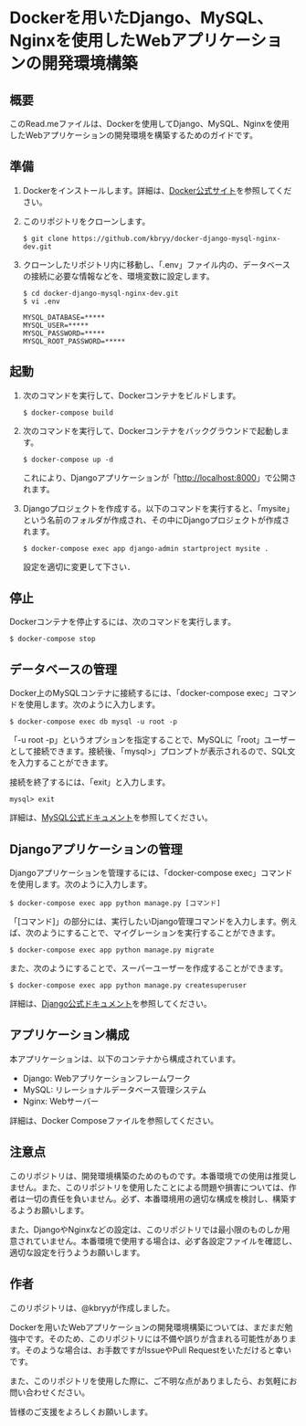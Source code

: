 # Dockerを用いたDjango、MySQL、Nginxを使用したWebアプリケーションの開発環境構築

## 概要
このRead.meファイルは、Dockerを使用してDjango、MySQL、Nginxを使用したWebアプリケーションの開発環境を構築するためのガイドです。

## 準備
1. Dockerをインストールします。詳細は、[Docker公式サイト](https://www.docker.com/)を参照してください。

2. このリポジトリをクローンします。

    ```console
    $ git clone https://github.com/kbryy/docker-django-mysql-nginx-dev.git
    ```

3. クローンしたリポジトリ内に移動し、「.env」ファイル内の、データベースの接続に必要な情報などを、環境変数に設定します。
 
    ```console
    $ cd docker-django-mysql-nginx-dev.git
    $ vi .env

    MYSQL_DATABASE=*****
    MYSQL_USER=*****
    MYSQL_PASSWORD=*****
    MYSQL_ROOT_PASSWORD=*****
    ```

## 起動

1. 次のコマンドを実行して、Dockerコンテナをビルドします。

    ```console
    $ docker-compose build
    ```

2. 次のコマンドを実行して、Dockerコンテナをバックグラウンドで起動します。

    ```console
    $ docker-compose up -d
    ```

    これにより、Djangoアプリケーションが「[http://localhost:8000](http://localhost:8000)」で公開されます。

3. Djangoプロジェクトを作成する。以下のコマンドを実行すると、「mysite」という名前のフォルダが作成され、その中にDjangoプロジェクトが作成されます。

    ```console
    $ docker-compose exec app django-admin startproject mysite .
    ```

    設定を適切に変更して下さい．


## 停止
Dockerコンテナを停止するには、次のコマンドを実行します。

```console
$ docker-compose stop
```

## データベースの管理
Docker上のMySQLコンテナに接続するには、「docker-compose exec」コマンドを使用します。次のように入力します。

```console
$ docker-compose exec db mysql -u root -p
```

「-u root -p」というオプションを指定することで、MySQLに「root」ユーザーとして接続できます。接続後、「mysql>」プロンプトが表示されるので、SQL文を入力することができます。

接続を終了するには、「exit」と入力します。

```console
mysql> exit
```

詳細は、[MySQL公式ドキュメント](https://dev.mysql.com/doc/refman/8.0/ja/)を参照してください。

## Djangoアプリケーションの管理

Djangoアプリケーションを管理するには、「docker-compose exec」コマンドを使用します。次のように入力します。

```console
$ docker-compose exec app python manage.py [コマンド]
```

「[コマンド]」の部分には、実行したいDjango管理コマンドを入力します。例えば、次のようにすることで、マイグレーションを実行することができます。

```console
$ docker-compose exec app python manage.py migrate
```

また、次のようにすることで、スーパーユーザーを作成することができます。

```console
$ docker-compose exec app python manage.py createsuperuser
```

詳細は、[Django公式ドキュメント](https://docs.djangoproject.com/ja/3.1/ref/django-admin/)を参照してください。

## アプリケーション構成

本アプリケーションは、以下のコンテナから構成されています。

- Django: Webアプリケーションフレームワーク
- MySQL: リレーショナルデータベース管理システム
- Nginx: Webサーバー

詳細は、Docker Composeファイルを参照してください。

## 注意点
このリポジトリは、開発環境構築のためのものです。本番環境での使用は推奨しません。また、このリポジトリを使用したことによる問題や損害については、作者は一切の責任を負いません。必ず、本番環境用の適切な構成を検討し、構築するようお願いします。

また、DjangoやNginxなどの設定は、このリポジトリでは最小限のものしか用意されていません。本番環境で使用する場合は、必ず各設定ファイルを確認し、適切な設定を行うようお願いします。


## 作者
このリポジトリは、@kbryyが作成しました。

Dockerを用いたWebアプリケーションの開発環境構築については、まだまだ勉強中です。そのため、このリポジトリには不備や誤りが含まれる可能性があります。そのような場合は、お手数ですがIssueやPull Requestをいただけると幸いです。

また、このリポジトリを使用した際に、ご不明な点がありましたら、お気軽にお問い合わせください。

皆様のご支援をよろしくお願いします。
